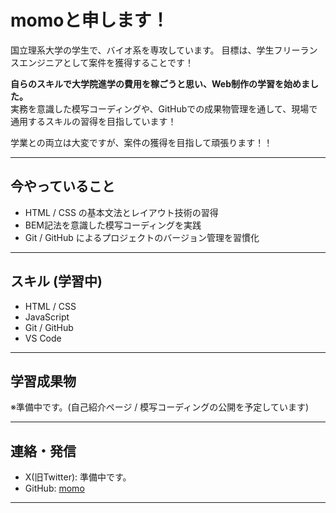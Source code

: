 # momoと申します！

国立理系大学の学生で、バイオ系を専攻しています。
目標は、学生フリーランスエンジニアとして案件を獲得することです！

**自らのスキルで大学院進学の費用を稼ごうと思い、Web制作の学習を始めました。**  
実務を意識した模写コーディングや、GitHubでの成果物管理を通して、現場で通用するスキルの習得を目指しています！

学業との両立は大変ですが、案件の獲得を目指して頑張ります！！

---

## 今やっていること

- HTML / CSS の基本文法とレイアウト技術の習得
- BEM記法を意識した模写コーディングを実践
- Git / GitHub によるプロジェクトのバージョン管理を習慣化

---

## スキル (学習中)

- HTML / CSS 
- JavaScript 
- Git / GitHub 
- VS Code

---

## 学習成果物

※準備中です。(自己紹介ページ / 模写コーディングの公開を予定しています)

---

## 連絡・発信

- X(旧Twitter): 準備中です。
- GitHub: [momo](https://github.com/momo3535)

---

<!-- 最終更新: 2025/04/15 -->
